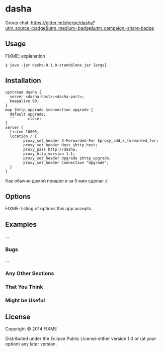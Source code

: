 # dasha

Group chat: https://gitter.im/sherpc/dasha?utm_source=badge&utm_medium=badge&utm_campaign=share-badge

## Usage

FIXME: explanation

    $ java -jar dasha-0.1.0-standalone.jar [args]

## Installation

```
upstream dasha {
  server <dasha-host>:<dasha-port>;
  keepalive 90;
}
map $http_upgrade $connection_upgrade {
  default upgrade;
  ''      close;
}
server {
  listen 10005;
  location / {
        proxy_set_header X-Forwarded-For $proxy_add_x_forwarded_for;
        proxy_set_header Host $http_host;
        proxy_pass http://dasha;
        proxy_http_version 1.1;
        proxy_set_header Upgrade $http_upgrade;
        proxy_set_header Connection "Upgrade";
  }
}
```

Как обычно домой пришел и за 5 мин сделал :(

## Options

FIXME: listing of options this app accepts.

## Examples

...

### Bugs

...

### Any Other Sections
### That You Think
### Might be Useful

## License

Copyright © 2014 FIXME

Distributed under the Eclipse Public License either version 1.0 or (at
your option) any later version.

